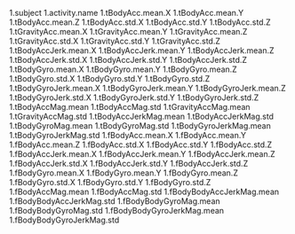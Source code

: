 1.subject
1.activity.name
1.tBodyAcc.mean.X
1.tBodyAcc.mean.Y
1.tBodyAcc.mean.Z
1.tBodyAcc.std.X
1.tBodyAcc.std.Y
1.tBodyAcc.std.Z
1.tGravityAcc.mean.X
1.tGravityAcc.mean.Y
1.tGravityAcc.mean.Z
1.tGravityAcc.std.X
1.tGravityAcc.std.Y
1.tGravityAcc.std.Z
1.tBodyAccJerk.mean.X
1.tBodyAccJerk.mean.Y
1.tBodyAccJerk.mean.Z
1.tBodyAccJerk.std.X
1.tBodyAccJerk.std.Y
1.tBodyAccJerk.std.Z
1.tBodyGyro.mean.X
1.tBodyGyro.mean.Y
1.tBodyGyro.mean.Z
1.tBodyGyro.std.X
1.tBodyGyro.std.Y
1.tBodyGyro.std.Z
1.tBodyGyroJerk.mean.X
1.tBodyGyroJerk.mean.Y
1.tBodyGyroJerk.mean.Z
1.tBodyGyroJerk.std.X
1.tBodyGyroJerk.std.Y
1.tBodyGyroJerk.std.Z
1.tBodyAccMag.mean
1.tBodyAccMag.std
1.tGravityAccMag.mean
1.tGravityAccMag.std
1.tBodyAccJerkMag.mean
1.tBodyAccJerkMag.std
1.tBodyGyroMag.mean
1.tBodyGyroMag.std
1.tBodyGyroJerkMag.mean
1.tBodyGyroJerkMag.std
1.fBodyAcc.mean.X
1.fBodyAcc.mean.Y
1.fBodyAcc.mean.Z
1.fBodyAcc.std.X
1.fBodyAcc.std.Y
1.fBodyAcc.std.Z
1.fBodyAccJerk.mean.X
1.fBodyAccJerk.mean.Y
1.fBodyAccJerk.mean.Z
1.fBodyAccJerk.std.X
1.fBodyAccJerk.std.Y
1.fBodyAccJerk.std.Z
1.fBodyGyro.mean.X
1.fBodyGyro.mean.Y
1.fBodyGyro.mean.Z
1.fBodyGyro.std.X
1.fBodyGyro.std.Y
1.fBodyGyro.std.Z
1.fBodyAccMag.mean
1.fBodyAccMag.std
1.fBodyBodyAccJerkMag.mean
1.fBodyBodyAccJerkMag.std
1.fBodyBodyGyroMag.mean
1.fBodyBodyGyroMag.std
1.fBodyBodyGyroJerkMag.mean
1.fBodyBodyGyroJerkMag.std